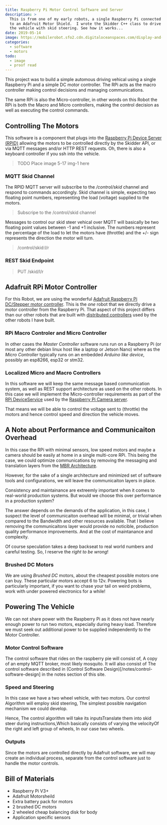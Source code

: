 ```yaml
---
title: Raspberry Pi Motor Control Software and Server
description: >
  This is from one of my early robots, a single Raspberry Pi connected
  to an Adafruit Motor Shield.  I wrote the Skidder C++ class to drive
  the vehicle with skid steering. See how it works...
date: 2019-05-14
image: https://mobilerobot.sfo2.cdn.digitaloceanspaces.com/display-and-motors.jpg
categories:
  - software
  - motors
todo: 
  - image
  - proof read
---
```


This project was to build a simple automous driving vehical using a
single Raspberry Pi and a simple DC motor controller.  The RPi acts
as the macro controller making control decisions and managing
communications. 
<!--more-->

The same RPi is also the Micro-controller, in other words on this
Robot the RPi is both the Macro and Micro controllers, making the
control decision as well as executing the control commands.

## Controlling The Motors

This software is a component that plugs into the
[Raspberry Pi Device Server (RPID)](/projects/rpid) 
allowing the motors to be controlled directly by the Skidder API, or
via MQTT messages and/or HTTP REST requests. Oh, there is also a
keyboard controller if you ssh into the vehicle.

> TODO Place image 5-17 img-1 here 

### MQTT Skid Channel

The RPID MQTT server will subscribe to the _/control/skid_ channel and
respond to commands accordingly.  Skid channel is simple, expecting
two floating point numbers, representing the load (voltage) supplied
to the motors. 

> Subscripe to the /control/skid channel

Messages to control our skid steer vehical over MQTT will basically be
two floating point values between -1 and +1 inclusive.  The numbers
represent the percentage of the load to let the motors have (throttle)
and the +/- sign represents the direction the motor will turn.

> /control/skid:l/r

### REST Skid Endpoint

> PUT /skid/l/r

## Adafruit RPi Motor Controller

For this Robot, we are using the wonderful [Adafruit Raspberry Pi
DC/Stepper motor controller](http://adafruit.com/todo). This is the
_one_ robot that we directly drive a motor controller from the
Raspberry Pi.  That aspect of this project differs than our other
robots that are built with 
[distributed controllers](/notes/distributed-controllers) used by the
other robots I have built.  

### RPi Macro Controler and Micro Controller

In other cases the _Master Controller_ software runs run on a
Raspberry Pi (or most any other debian linux host like a laptop or
Jetson Nano) where as the _Micro Controller_ typically runs on an
embedded _Arduino like device_, possibly an esp8266, esp32 or stm32.

### Localized Micro and Macro Controllers

In this software we will keep the same message based communication
system, as well as REST support architecture as used on the other
robots.  In this case we will implement the Micro-controller
requirements as part of the [RPi DeviceService](/todo) used by the
[Raspberry Pi Camera server](/todo).

That means we will be able to control the voltage sent to (throttle)
the motors and hence control speed and direction the vehicle moves.


## A Note about Performance and Communicaiton Overhead

In this case the RPi with minimal sensors, low speed motors and maybe
a camera should be easily at home in a single multi-core RPi.  This
being the case, we could optimize communications by removing the
messaging and translation layers from the 
[MBR Architecture](/mobile-robot-architecture).  

However, for the sake of a single architecture and minimized set of
software tools and configurations, we will leave the communicaiton
layers in place.

Consistency and maintainance are extreemly important when it comes to
real-world production systems. But would we choose this over
performance in a production system?

The answer depends on the demands of the application, in this case, I
suspect the level of communicaiton overhead will be minimal, or
trivial when compared to the Bandwidth and other resources available.
That I believe removing the communicaitons layer would provide no
noticible, production quality performance improvements.  And at the
cost of maintanance and complexity. 

Of course speculation takes a deep backseat to real world numbers and
careful testing.  So, I reserve the _right to be wrong_!

### Brushed DC Motors

We are using _Brushed DC_ motors, about the cheapest possible motors
one can buy.  These particular motors accept 6 to 12v.  Powering bots
is particularly important, if you want to chase your tail on weird
problems, work with under powered electronics for a while!

## Powering The Vehicle

We can not share power with the Raspberry Pi as it does not have
nearly enough power to run two motors, especially during heavy load.
Therefore we must seek out additional power to be supplied
independently to the Motor Controller.

### Motor Control Software 

The control software that rides on the raspberry pie will consist of,
A copy of an empty MQTT broker, most likely mosquito. It will also
consist of The control software described in (Control Software
Design)[/notes/control-software-design] in the notes section of this
site. 

### Speed and Steering

In this case we have a two wheel vehicle, with two motors. Our control
Algorithm will employ skid steering, The simplest possible navigation
mechanism we could develop.

Hence, The control algorithm will take its inputsTranslate them into
skid steer during instructions,Which basically consists of varying the
velocityOf the right and left group of wheels, In our case two
wheels. 

### Outputs

Since the motors are controlled directly by Adafruit software, we will
may create an individual process, separate from the control software
just to handle the motor controls.

## Bill of Materials

- Raspberry Pi V3+
- Adafruit Motorsheild
- Extra battery pack for motors
- 2 brushed DC motors
- 2 wheeled cheap balancing disk for body 
- Application specific sensors

